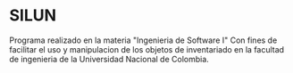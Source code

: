 # SILUN

Programa realizado en la materia "Ingenieria de Software I"
Con fines de facilitar el uso y manipulacion de los objetos de inventariado en la facultad de ingenieria de la Universidad Nacional de Colombia.
